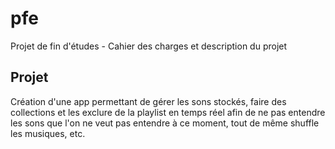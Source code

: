 # pfe

Projet de fin d'études - Cahier des charges et description du projet

## Projet
Création d'une app permettant de gérer les sons stockés, faire des collections et les exclure de la playlist en temps réel afin de ne pas entendre les sons que l'on ne veut pas entendre à ce moment, tout de même shuffle les musiques, etc. 
